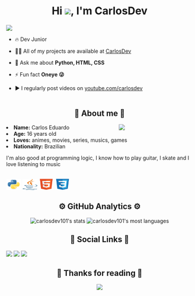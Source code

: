 <h1 align="center">Hi <img src="https://raw.githubusercontent.com/kaueMarques/kaueMarques/master/hi.gif" width="30px">, I'm CarlosDev</h1>

<img src="https://64.media.tumblr.com/60611a6332d425ce62d7f1d8de78848d/f4ed033572584c35-02/s640x960/017531c4475af73ee408bf33bd580532132199d0.gifv" align="center">

- 🔥 Dev Junior 

- 👨‍💻 All of my projects are available at [CarlosDev](https://github.com/CarlosDev101)

- 💬 Ask me about **Python, HTML, CSS**

- ⚡ Fun fact **Oneye 😜**

- ▶️ I regularly post videos on [youtube.com/carlosdev](https://www.youtube.com/channel/UC6YLQsrK7aYpA2LgbVOmYiQ)
<br><br>

<div>
<h2 align="center"> 🦊 About me 🦊 </h2>
<img src="https://64.media.tumblr.com/1a3a3b00e55bc02f3c306e48a7b85382/23ac3b6757b283eb-94/s400x600/f7fc8af22ed0dfbcf23c189758a02b8898137aed.gifv"  width="200px" align="right">
<li>
  <b>Name:</b> Carlos Eduardo
</li>
<li>
  <b>Age:</b> 16 years old
</li>
<li>
<b>Loves:</b> animes, movies, series, musics, games
</li>
<li>
<b>Nationality:</b> Brazilian
</li>
</div>

I'm also good at programming logic, I know how to play guitar, I skate and I love listening to music
<div style="display: inline_block"><br>
  <img  alt="CarlosDev-Python" height="30" width="40" src="https://raw.githubusercontent.com/devicons/devicon/master/icons/python/python-original.svg">
  <img  alt="CarlosDev-Java" height="30" width="40" src="https://github.com/DiogoMarques2003/DiogoMarques2003/blob/main/.github/logos/java.svg"> 
  <img  alt="CarlosDev-HTML" height="30" width="40" src="https://raw.githubusercontent.com/devicons/devicon/master/icons/html5/html5-original.svg">
  <img  alt="CarlosDev-CSS" height="30" width="40" src="https://raw.githubusercontent.com/devicons/devicon/master/icons/css3/css3-original.svg">
  <p align="left">
</div>

<h2 align="center">⚙️ GitHub Analytics ⚙️</h2>

<p align="center">
<img width="380em" src="https://github-readme-stats.vercel.app/api?username=carlosdev101&show_icons=true&theme=vision-friendly-dark" alt="carlosdev101's stats"/>
<img width="380em" src="https://github-readme-stats.vercel.app/api/top-langs/?username=carlosdev101&layout=compact&theme=vision-friendly-dark" alt="carlosdev101's most languages"/>
</p>

<h2 align="center">🐺 Social Links 🐺</h2>

<div align="left">
  <a href="https://www.instagram.com/carlosdev10/" target="_blank"><img src="https://th.bing.com/th/id/R.d90cd50edab7ce208bf45492c65af05d?rik=5w3tf7Pv2qWR6Q&pid=ImgRaw&r=0" width="60em"></a>
  <a href="https://www.youtube.com/channel/UC6YLQsrK7aYpA2LgbVOmYiQ" target="_blank"><img src="https://multarte.com.br/wp-content/uploads/2020/04/youtube_logo.png" width="60em"></a>
  <a href="https://discord.com/users/653373680776380461" target="_blank"><img src="https://d33wubrfki0l68.cloudfront.net/7f988ede7749e1e355b9faef32c66c4b0b13ee87/a9900/assets/images/tool-icons/discord.png" width="60em"></a>
 



</div>

<h2 align="center">💖 Thanks for reading 💖</h2>
<div align="center">
<img src="https://64.media.tumblr.com/f33afd245a9f7d2dde461f85dcade514/7ff2dbaed833e191-11/s1280x1920/5cb6e4e581403be364295425816df6273221aafe.gifv">
</div>


